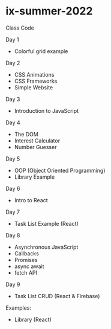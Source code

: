 # ix-summer-2022
Class Code 

Day 1
 - Colorful grid example

Day 2 
 - CSS Animations
 - CSS Frameworks
 - Simple Website 

Day 3
 - Introduction to JavaScript

Day 4 
 - The DOM 
 - Interest Calculator
 - Number Guesser

Day 5
 - OOP (Object Oriented Programming)
 - Library Example

Day 6 
 - Intro to React

Day 7
 - Task List Example (React)

Day 8
 - Asynchronous JavaScript
 - Callbacks
 - Promises
 - async await
 - fetch API

Day 9
 - Task List CRUD (React & Firebase)


Examples: 
 - Library (React)